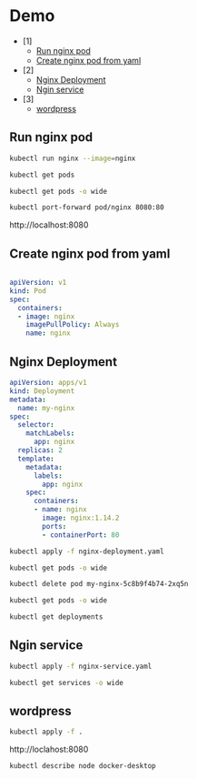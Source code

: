 # Demo
- [1]
  - [Run nginx pod](#run-nginx-pod)
  - [Create nginx pod from yaml](#create-nginx-pod-from-yaml)
- [2]
  - [Nginx Deployment](#nginx-deployment)
  - [Ngin service](#nginx-service)
- [3]
  - [wordpress](#wordpress)


## Run nginx pod
``` bash
kubectl run nginx --image=nginx
```

``` bash
kubectl get pods
```

``` bash
kubectl get pods -o wide
```

``` bash
kubectl port-forward pod/nginx 8080:80
```

http://localhost:8080

## Create nginx pod from yaml

``` yaml

apiVersion: v1
kind: Pod
spec:
  containers:
  - image: nginx
    imagePullPolicy: Always
    name: nginx
```

## Nginx Deployment

``` yaml
apiVersion: apps/v1
kind: Deployment
metadata:
  name: my-nginx
spec:
  selector:
    matchLabels:
      app: nginx
  replicas: 2
  template:
    metadata:
      labels:
        app: nginx
    spec:
      containers:
      - name: nginx
        image: nginx:1.14.2
        ports:
        - containerPort: 80
```

``` bash
kubectl apply -f nginx-deployment.yaml
```

``` bash
kubectl get pods -o wide
```

``` bash
kubectl delete pod my-nginx-5c8b9f4b74-2xq5n
```

``` bash
kubectl get pods -o wide
```

``` bash	
kubectl get deployments
```

## Ngin service

``` bash
kubectl apply -f nginx-service.yaml
```

``` bash
kubectl get services -o wide
```




## wordpress

``` bash
kubectl apply -f .
```

http://loclahost:8080

``` bash
kubectl describe node docker-desktop
```



